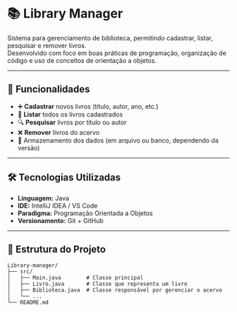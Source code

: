 # 📚 Library Manager

Sistema para gerenciamento de biblioteca, permitindo cadastrar, listar, pesquisar e remover livros.  
Desenvolvido com foco em boas práticas de programação, organização de código e uso de conceitos de orientação a objetos.

---

## 🚀 Funcionalidades

- ➕ **Cadastrar** novos livros (título, autor, ano, etc.)
- 📄 **Listar** todos os livros cadastrados
- 🔍 **Pesquisar** livros por título ou autor
- ❌ **Remover** livros do acervo
- 💾 Armazenamento dos dados (em arquivo ou banco, dependendo da versão)

---

## 🛠 Tecnologias Utilizadas

- **Linguagem:** Java  
- **IDE:** IntelliJ IDEA / VS Code  
- **Paradigma:** Programação Orientada a Objetos  
- **Versionamento:** Git + GitHub  

---

## 📂 Estrutura do Projeto

```plaintext
Library-manager/
├── src/
│   ├── Main.java        # Classe principal
│   ├── Livro.java       # Classe que representa um livro
│   ├── Biblioteca.java  # Classe responsável por gerenciar o acervo
│   └── ...
└── README.md
